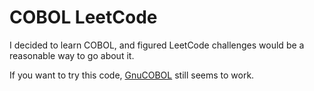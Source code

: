 # COBOL LeetCode

I decided to learn COBOL, and figured LeetCode challenges would be a reasonable way to go about it.

If you want to try this code, [GnuCOBOL](https://gnucobol.sourceforge.io/) still seems to work.

